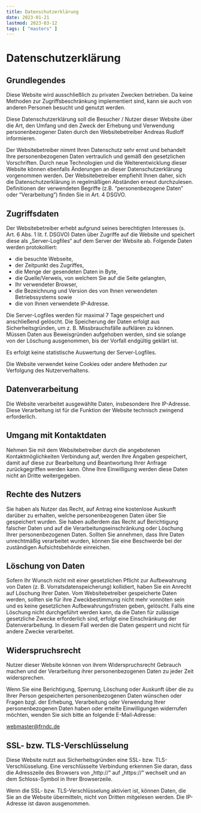 ```yaml
---
title: Datenschutzerklärung
date: 2023-01-21
lastmod: 2023-03-12
tags: [ "masters" ]
---
```


# Datenschutzerklärung

## Grundlegendes

Diese Website wird ausschließlich zu privaten Zwecken betrieben. Da keine 
Methoden zur Zugriffsbeschränkung implementiert sind, kann sie auch von 
anderen Personen besucht und genutzt werden.

Diese Datenschutzerklärung soll die Besucher / Nutzer dieser Website über die 
Art, den Umfang und den Zweck der Erhebung und Verwendung personenbezogener Daten 
durch den Websitebetreiber Andreas Rudloff informieren.

Der Websitebetreiber nimmt Ihren Datenschutz sehr ernst und behandelt Ihre
personenbezogenen Daten vertraulich und gemäß den gesetzlichen Vorschriften. Durch neue 
Technologien und die Weiterentwicklung dieser Website können ebenfalls Änderungen
an dieser Datenschutzerklärung vorgenommen werden. Der Websitebetreiber empfiehlt Ihnen
daher, sich die Datenschutzerklärung in regelmäßigen Abständen erneut durchzulesen.
Definitionen der verwendeten Begriffe (z.B. “personenbezogene Daten” oder “Verarbeitung”)
finden Sie in Art. 4 DSGVO.

## Zugriffsdaten

Der Websitebetreiber erhebt aufgrund seines berechtigten Interesses 
(s. Art. 6 Abs. 1 lit. f. DSGVO) Daten über Zugriffe auf die Website und speichert
diese als „Server-Logfiles“ auf dem Server der Website ab. Folgende Daten werden 
protokolliert:

* die besuchte Webseite,
* der Zeitpunkt des Zugriffes,
* die Menge der gesendeten Daten in Byte,
* die Quelle/Verweis, von welchem Sie auf die Seite gelangten,
* Ihr verwendeter Browser,
* die Bezeichnung und Version des von Ihnen verwendeten Betriebssystems sowie
* die von Ihnen verwendete IP-Adresse.

Die Server-Logfiles werden für maximal 7 Tage gespeichert und anschließend gelöscht. Die
Speicherung der Daten erfolgt aus Sicherheitsgründen, um z. B. Missbrauchsfälle aufklären
zu können. Müssen Daten aus Beweisgründen aufgehoben werden, sind sie solange von der
Löschung ausgenommen, bis der Vorfall endgültig geklärt ist.

Es erfolgt keine statistische Auswertung der Server-Logfiles.

Die Website verwendet keine Cookies oder andere Methoden zur Verfolgung des Nutzerverhaltens.

## Datenverarbeitung

Die Website verarbeitet ausgewählte Daten, insbesondere Ihre IP-Adresse. Diese Verarbeitung ist 
für die Funktion der Website technisch zwingend erforderlich.

## Umgang mit Kontaktdaten

Nehmen Sie mit dem Websitebetreiber durch die angebotenen Kontaktmöglichkeiten
Verbindung auf, werden Ihre Angaben gespeichert, damit auf diese zur Bearbeitung und
Beantwortung Ihrer Anfrage zurückgegriffen werden kann. Ohne Ihre Einwilligung werden
diese Daten nicht an Dritte weitergegeben.

## Rechte des Nutzers
Sie haben als Nutzer das Recht, auf Antrag eine kostenlose Auskunft darüber zu erhalten,
welche personenbezogenen Daten über Sie gespeichert wurden. Sie haben außerdem das
Recht auf Berichtigung falscher Daten und auf die Verarbeitungseinschränkung oder
Löschung Ihrer personenbezogenen Daten. Sollten Sie annehmen, dass Ihre Daten unrechtmäßig
verarbeitet wurden, können Sie eine Beschwerde bei der zuständigen Aufsichtsbehörde
einreichen.

## Löschung von Daten

Sofern Ihr Wunsch nicht mit einer gesetzlichen Pflicht zur Aufbewahrung von Daten (z. B.
Vorratsdatenspeicherung) kollidiert, haben Sie ein Anrecht auf Löschung Ihrer Daten. Vom
Websitebetreiber gespeicherte Daten werden, sollten sie für ihre Zweckbestimmung nicht mehr 
vonnöten sein und es keine gesetzlichen Aufbewahrungsfristen geben, gelöscht. Falls eine 
Löschung nicht durchgeführt werden kann, da die Daten für zulässige gesetzliche Zwecke 
erforderlich sind, erfolgt eine Einschränkung der Datenverarbeitung. In diesem Fall werden 
die Daten gesperrt und nicht für andere Zwecke verarbeitet.

## Widerspruchsrecht

Nutzer dieser Website können von ihrem Widerspruchsrecht Gebrauch machen und der
Verarbeitung ihrer personenbezogenen Daten zu jeder Zeit widersprechen.

Wenn Sie eine Berichtigung, Sperrung, Löschung oder Auskunft über die zu Ihrer Person
gespeicherten personenbezogenen Daten wünschen oder Fragen bzgl. der Erhebung,
Verarbeitung oder Verwendung Ihrer personenbezogenen Daten haben oder erteilte
Einwilligungen widerrufen möchten, wenden Sie sich bitte an folgende E-Mail-Adresse:

webmaster@frndc.de

## SSL- bzw. TLS-Verschlüsselung

Diese Website nutzt aus Sicherheitsgründen eine SSL- bzw. TLS-Verschlüsselung. Eine verschlüsselte 
Verbindung erkennen Sie daran, dass die Adresszeile des Browsers von
„http://“ auf „https://“ wechselt und an dem Schloss-Symbol in Ihrer Browserzeile.

Wenn die SSL- bzw. TLS-Verschlüsselung aktiviert ist, können Daten, die Sie an die Website übermitteln, nicht
von Dritten mitgelesen werden. Die IP-Adresse ist davon ausgenommen.

